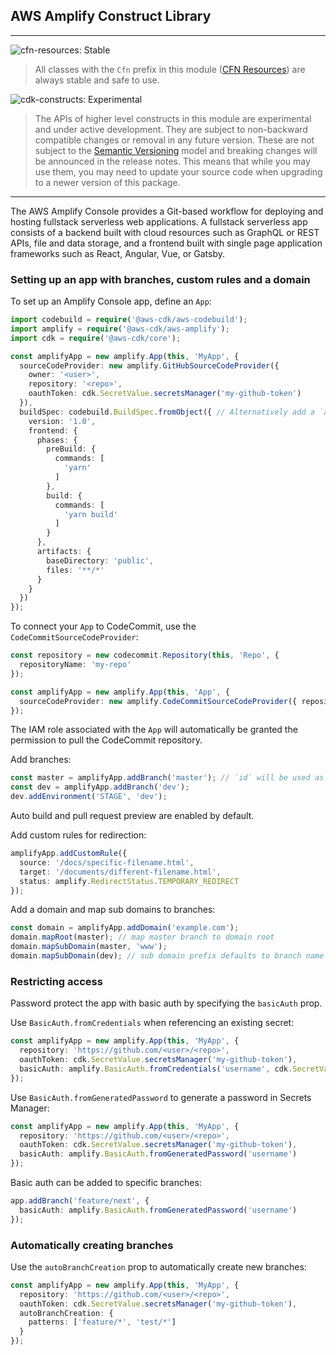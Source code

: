 ## AWS Amplify Construct Library
<!--BEGIN STABILITY BANNER-->
---

![cfn-resources: Stable](https://img.shields.io/badge/cfn--resources-stable-success.svg?style=for-the-badge)

> All classes with the `Cfn` prefix in this module ([CFN Resources](https://docs.aws.amazon.com/cdk/latest/guide/constructs.html#constructs_lib)) are always stable and safe to use.

![cdk-constructs: Experimental](https://img.shields.io/badge/cdk--constructs-experimental-important.svg?style=for-the-badge)

> The APIs of higher level constructs in this module are experimental and under active development. They are subject to non-backward compatible changes or removal in any future version. These are not subject to the [Semantic Versioning](https://semver.org/) model and breaking changes will be announced in the release notes. This means that while you may use them, you may need to update your source code when upgrading to a newer version of this package.

---
<!--END STABILITY BANNER-->

The AWS Amplify Console provides a Git-based workflow for deploying and hosting fullstack serverless web applications. A fullstack serverless app consists of a backend built with cloud resources such as GraphQL or REST APIs, file and data storage, and a frontend built with single page application frameworks such as React, Angular, Vue, or Gatsby.

### Setting up an app with branches, custom rules and a domain
To set up an Amplify Console app, define an `App`:
```ts
import codebuild = require('@aws-cdk/aws-codebuild');
import amplify = require('@aws-cdk/aws-amplify');
import cdk = require('@aws-cdk/core');

const amplifyApp = new amplify.App(this, 'MyApp', {
  sourceCodeProvider: new amplify.GitHubSourceCodeProvider({
    owner: '<user>',
    repository: '<repo>',
    oauthToken: cdk.SecretValue.secretsManager('my-github-token')
  }),
  buildSpec: codebuild.BuildSpec.fromObject({ // Alternatively add a `amplify.yml` to the repo
    version: '1.0',
    frontend: {
      phases: {
        preBuild: {
          commands: [
            'yarn'
          ]
        },
        build: {
          commands: [
            'yarn build'
          ]
        }
      },
      artifacts: {
        baseDirectory: 'public',
        files: '**/*'
      }
    }
  })
});
```

To connect your `App` to CodeCommit, use the `CodeCommitSourceCodeProvider`:
```ts
const repository = new codecommit.Repository(this, 'Repo', {
  repositoryName: 'my-repo'
});

const amplifyApp = new amplify.App(this, 'App', {
  sourceCodeProvider: new amplify.CodeCommitSourceCodeProvider({ repository })
});
```

The IAM role associated with the `App` will automatically be granted the permission
to pull the CodeCommit repository.

Add branches:
```ts
const master = amplifyApp.addBranch('master'); // `id` will be used as repo branch name
const dev = amplifyApp.addBranch('dev');
dev.addEnvironment('STAGE', 'dev');
```
Auto build and pull request preview are enabled by default.

Add custom rules for redirection:
```ts
amplifyApp.addCustomRule({
  source: '/docs/specific-filename.html',
  target: '/documents/different-filename.html',
  status: amplify.RedirectStatus.TEMPORARY_REDIRECT
});
```

Add a domain and map sub domains to branches:
```ts
const domain = amplifyApp.addDomain('example.com');
domain.mapRoot(master); // map master branch to domain root
domain.mapSubDomain(master, 'www');
domain.mapSubDomain(dev); // sub domain prefix defaults to branch name
```

### Restricting access
Password protect the app with basic auth by specifying the `basicAuth` prop.

Use `BasicAuth.fromCredentials` when referencing an existing secret:
```ts
const amplifyApp = new amplify.App(this, 'MyApp', {
  repository: 'https://github.com/<user>/<repo>',
  oauthToken: cdk.SecretValue.secretsManager('my-github-token'),
  basicAuth: amplify.BasicAuth.fromCredentials('username', cdk.SecretValue.secretsManager('my-github-token'))
});
```

Use `BasicAuth.fromGeneratedPassword` to generate a password in Secrets Manager:
```ts
const amplifyApp = new amplify.App(this, 'MyApp', {
  repository: 'https://github.com/<user>/<repo>',
  oauthToken: cdk.SecretValue.secretsManager('my-github-token'),
  basicAuth: amplify.BasicAuth.fromGeneratedPassword('username')
});
```

Basic auth can be added to specific branches:
```ts
app.addBranch('feature/next', {
  basicAuth: amplify.BasicAuth.fromGeneratedPassword('username')
});
```

### Automatically creating branches
Use the `autoBranchCreation` prop to automatically create new branches:
```ts
const amplifyApp = new amplify.App(this, 'MyApp', {
  repository: 'https://github.com/<user>/<repo>',
  oauthToken: cdk.SecretValue.secretsManager('my-github-token'),
  autoBranchCreation: {
    patterns: ['feature/*', 'test/*']
  }
});
```
